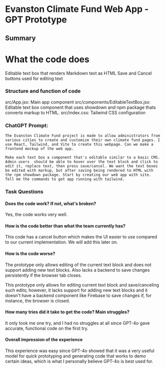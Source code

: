 # Evanston Climate Fund Web App - GPT Prototype

## Summary

# What the code does

Editable text box that renders Markdown text as HTML
Save and Cancel buttons used for editing text

### Structure and function of code

src/App.jsx: Main app component
src/components/EditableTextBox.jsx: Editable text box component that uses showdown and npm package thats converts markup to HTML.
src/index.css: Tailwind CSS configuration

### ChatGPT Prompt:
```
The Evanston Climate Fund project is made to allow administrators from various cities to create and customize their own climate fund pages. I use React, Tailwind, and Vite to create this webpage. Can we make a frontend mockup of the web app. 

Make each text box a component that's editable similar to a basic CMS. Admin users  should be able to hover over the text block and click to edit it, replace text, then press save/cancel. We want the text boxes be edited with markup, but after saving being rendered to HTML with the rpm showdown package. Start by creating our web app with site. Tell me the commands to get app running with tailwind.
```

### Task Questions 

#### Does the code work? If not, what's broken?

Yes, the code works very well.

#### How is the code better than what the team currently has?

This code has a cancel button which makes the UI easier to use compared to our current implementation. We will add this later on.

#### How is the code worse?

The prototype only allows editing of the current text block and does not support adding new text blocks. Also lacks a backend to save changes persistently if the browser tab closes.

This prototype only allows for editing current text block and save/canceling such edits; however, it lacks support for adding new text blocks and it doesn't have a backend component like Firebase to save changes if, for instance, the browser is closed.

#### How many tries did it take to get the code? Main struggles?

It only took me one try, and I had no struggles at all since GPT-4o gave accurate, functional code on the first try.

#### Overall impression of the experience

This experience was easy since GPT-4o showed that it was a very useful model for quick prototyping and generating code that works to demo certain ideas, which is what I personally believe GPT-4o is best used for.
